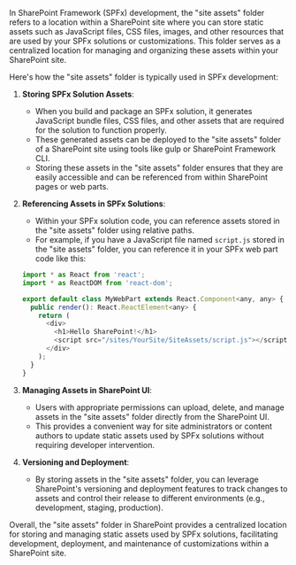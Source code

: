 In SharePoint Framework (SPFx) development, the "site assets" folder refers to a location within a SharePoint site where you can store static assets such as JavaScript files, CSS files, images, and other resources that are used by your SPFx solutions or customizations. This folder serves as a centralized location for managing and organizing these assets within your SharePoint site.

Here's how the "site assets" folder is typically used in SPFx development:

1. **Storing SPFx Solution Assets**:
   - When you build and package an SPFx solution, it generates JavaScript bundle files, CSS files, and other assets that are required for the solution to function properly.
   - These generated assets can be deployed to the "site assets" folder of a SharePoint site using tools like gulp or SharePoint Framework CLI.
   - Storing these assets in the "site assets" folder ensures that they are easily accessible and can be referenced from within SharePoint pages or web parts.

2. **Referencing Assets in SPFx Solutions**:
   - Within your SPFx solution code, you can reference assets stored in the "site assets" folder using relative paths.
   - For example, if you have a JavaScript file named `script.js` stored in the "site assets" folder, you can reference it in your SPFx web part code like this:

   ```javascript
   import * as React from 'react';
   import * as ReactDOM from 'react-dom';

   export default class MyWebPart extends React.Component<any, any> {
     public render(): React.ReactElement<any> {
       return (
         <div>
           <h1>Hello SharePoint!</h1>
           <script src="/sites/YourSite/SiteAssets/script.js"></script>
         </div>
       );
     }
   }
   ```

3. **Managing Assets in SharePoint UI**:
   - Users with appropriate permissions can upload, delete, and manage assets in the "site assets" folder directly from the SharePoint UI.
   - This provides a convenient way for site administrators or content authors to update static assets used by SPFx solutions without requiring developer intervention.

4. **Versioning and Deployment**:
   - By storing assets in the "site assets" folder, you can leverage SharePoint's versioning and deployment features to track changes to assets and control their release to different environments (e.g., development, staging, production).

Overall, the "site assets" folder in SharePoint provides a centralized location for storing and managing static assets used by SPFx solutions, facilitating development, deployment, and maintenance of customizations within a SharePoint site.
